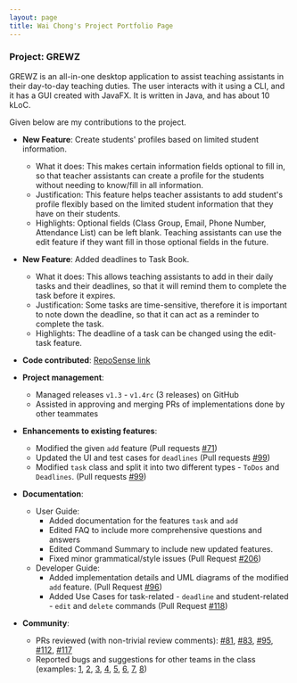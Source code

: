 ```yaml
---
layout: page
title: Wai Chong's Project Portfolio Page
---
```


### Project: GREWZ

GREWZ is an all-in-one desktop application to assist teaching assistants in their day-to-day teaching duties.
The user interacts with it using a CLI, and it has a GUI created with JavaFX. It is written in Java, and has about 10 kLoC.

Given below are my contributions to the project.

* **New Feature**: Create students' profiles based on limited student information.
  * What it does: This makes certain information fields optional to fill in, so that teacher assistants can create a profile for the students without needing to know/fill in all information.
  * Justification: This feature helps teacher assistants to add student's profile flexibly based on the limited student information that they have on their students.
  * Highlights: Optional fields (Class Group, Email, Phone Number, Attendance List) can be left blank. Teaching assistants can use the edit feature if they want fill in those optional fields in the future.

* **New Feature**: Added deadlines to Task Book.
  * What it does: This allows teaching assistants to add in their daily tasks and their deadlines, so that it will remind them to complete the task before it expires.
  * Justification: Some tasks are time-sensitive, therefore it is important to note down the deadline, so that it can act as a reminder to complete the task.
  * Highlights: The deadline of a task can be changed using the edit-task feature.

* **Code contributed**: [RepoSense link](https://nus-cs2103-ay2223s1.github.io/tp-dashboard/?search=whysochong&sort=groupTitle&sortWithin=title&timeframe=commit&mergegroup=&groupSelect=groupByRepos&breakdown=true&checkedFileTypes=docs~functional-code~test-code~other&since=2022-09-16&tabOpen=true&tabType=authorship&zFR=false&tabAuthor=Evande1&tabRepo=AY2223S1-CS2103T-W12-4%2Ftp%5Bmaster%5D&authorshipIsMergeGroup=false&authorshipFileTypes=docs&authorshipIsBinaryFileTypeChecked=false&authorshipIsIgnoredFilesChecked=false)

* **Project management**:
  * Managed releases `v1.3` - `v1.4rc` (3 releases) on GitHub
  * Assisted in approving and merging PRs of implementations done by other teammates

* **Enhancements to existing features**:
  * Modified the given `add` feature (Pull requests [\#71](https://github.com/AY2223S1-CS2103T-W12-4/tp/pull/71))
  * Updated the UI and test cases for `deadlines` (Pull requests [\#99](https://github.com/AY2223S1-CS2103T-W12-4/tp/pull/99))
  * Modified `task` class and split it into two different types - `ToDos` and `Deadlines`. (Pull requests [\#99](https://github.com/AY2223S1-CS2103T-W12-4/tp/pull/99))

* **Documentation**:
  * User Guide:
    * Added documentation for the features `task` and `add`
    * Edited FAQ to include more comprehensive questions and answers
    * Edited Command Summary to include new updated features.
    * Fixed minor grammatical/style issues (Pull Request [\#206](https://github.com/AY2223S1-CS2103T-W12-4/tp/pull/206))
  * Developer Guide:
    * Added implementation details and UML diagrams of the modified `add` feature. (Pull Request [\#96](https://github.com/AY2223S1-CS2103T-W12-4/tp/pull/96))
    * Added Use Cases for task-related - `deadline` and student-related - `edit` and `delete` commands (Pull Request [\#118](https://github.com/AY2223S1-CS2103T-W12-4/tp/pull/118))

* **Community**:
  * PRs reviewed (with non-trivial review comments): [\#81](https://github.com/AY2223S1-CS2103T-W12-4/tp/pull/81), [\#83](https://github.com/AY2223S1-CS2103T-W12-4/tp/pull/83), [\#95](https://github.com/AY2223S1-CS2103T-W12-4/tp/pull/95), [\#112](https://github.com/AY2223S1-CS2103T-W12-4/tp/pull/112), [\#117](https://github.com/AY2223S1-CS2103T-W12-4/tp/pull/117)
  * Reported bugs and suggestions for other teams in the class (examples: [1](https://github.com/Whysochong/ped/issues/9), [2](https://github.com/Whysochong/ped/issues/7), [3](https://github.com/Whysochong/ped/issues/6), [4](https://github.com/Whysochong/ped/issues/5), [5](https://github.com/Whysochong/ped/issues/4), [6](https://github.com/Whysochong/ped/issues/3), [7](https://github.com/Whysochong/ped/issues/2), [8](https://github.com/Whysochong/ped/issues/1))
